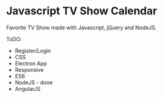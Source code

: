 Javascript TV Show Calendar
================================

Favorite TV Show made with Javascript, jQuery and NodeJS.

ToDO: 
  - Register/Login
  - CSS
  - Electron App
  - Responsive
  - ES6
  - NodeJS - done
  - AngularJS
